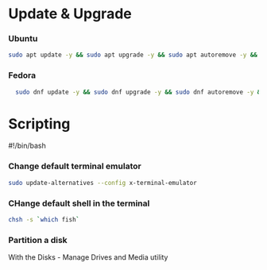 # Update & Upgrade
### Ubuntu
```bash
sudo apt update -y && sudo apt upgrade -y && sudo apt autoremove -y && sudo apt clean -y && sudo apt autoclean -y
```

### Fedora
```bash
  sudo dnf update -y && sudo dnf upgrade -y && sudo dnf autoremove -y && sudo dnf clean all && sudo dnf autoremove
```

# Scripting

#!/bin/bash

### Change default terminal emulator

```bash
sudo update-alternatives --config x-terminal-emulator
```

### CHange default shell in the terminal

```bash
chsh -s `which fish`
```

### Partition a disk

With the Disks - Manage Drives and Media utility
